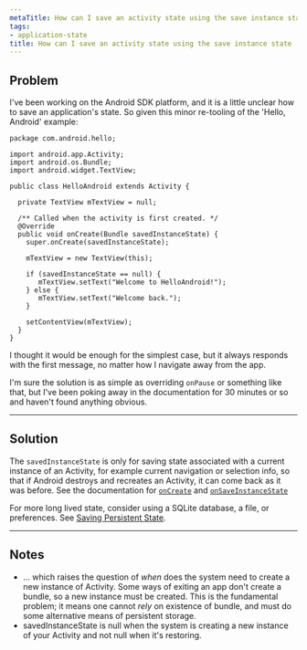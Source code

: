 ```yaml
---
metaTitle: How can I save an activity state using the save instance state
tags:
- application-state
title: How can I save an activity state using the save instance state
---
```


## Problem

I've been working on the Android SDK platform, and it is a little unclear how to save an application's state. So given this minor re-tooling of the 'Hello, Android' example:



```
package com.android.hello;

import android.app.Activity;
import android.os.Bundle;
import android.widget.TextView;

public class HelloAndroid extends Activity {

  private TextView mTextView = null;

  /** Called when the activity is first created. */
  @Override
  public void onCreate(Bundle savedInstanceState) {
    super.onCreate(savedInstanceState);

    mTextView = new TextView(this);

    if (savedInstanceState == null) {
       mTextView.setText("Welcome to HelloAndroid!");
    } else {
       mTextView.setText("Welcome back.");
    }

    setContentView(mTextView);
  }
}

```

I thought it would be enough for the simplest case, but it always responds with the first message, no matter how I navigate away from the app.


I'm sure the solution is as simple as overriding `onPause` or something like that, but I've been poking away in the documentation for 30 minutes or so and haven't found anything obvious.



---

## Solution

The `savedInstanceState` is only for saving state associated with a current instance of an Activity, for example current navigation or selection info, so that if Android destroys and recreates an Activity, it can come back as it was before. See the documentation for [`onCreate`](http://developer.android.com/reference/android/app/Activity.html#onCreate(android.os.Bundle)) and [`onSaveInstanceState`](http://developer.android.com/reference/android/app/Activity.html#onSaveInstanceState(android.os.Bundle))


For more long lived state, consider using a SQLite database, a file, or preferences. See [Saving Persistent State](http://developer.android.com/reference/android/app/Activity.html#SavingPersistentState).



---

## Notes

- ... which raises the question of *when* does the system need to create a new instance of Activity. Some ways of exiting an app don't create a bundle, so a new instance must be created. This is the fundamental problem; it means one cannot *rely* on existence of bundle, and must do some alternative means of persistent storage.
- savedInstanceState is null when the system is creating a new instance of your Activity and not null when it's restoring.
